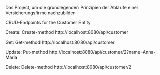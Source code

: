 Das Project, um die grundlegenden Prinzipien der Abläufe einer Versicherungsfirme nachzubilden

CRUD-Endpoints for the Customer Entity

Create:
Create-method
http://localhost:8080/api/customer

Get:
Get-method
http://localhost:8080/api/customer

Update:
Put-method
http://localhost:8080/api/customer/2?name=Anna-Maria

Delete:
Delete-method
http://localhost:8080/api/customer/2
